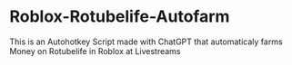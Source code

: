 # Roblox-Rotubelife-Autofarm
This is an Autohotkey Script made with ChatGPT that automaticaly farms Money on Rotubelife in Roblox at Livestreams
